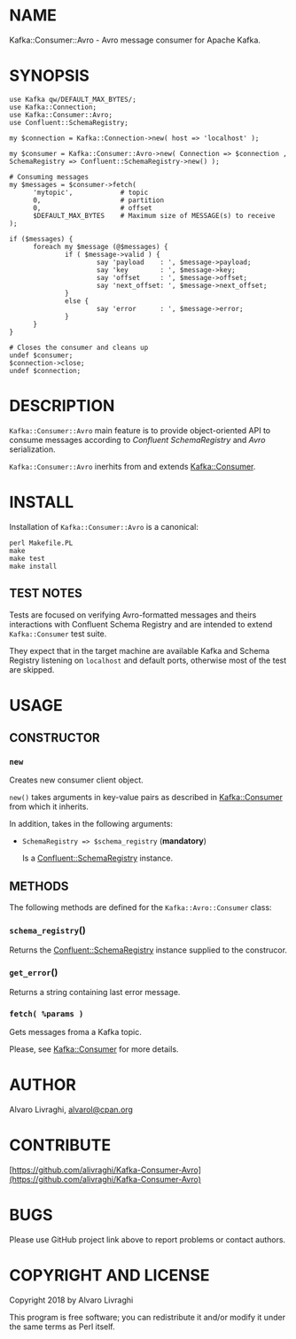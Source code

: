 # NAME

Kafka::Consumer::Avro - Avro message consumer for Apache Kafka.

# SYNOPSIS

    use Kafka qw/DEFAULT_MAX_BYTES/;
    use Kafka::Connection;
    use Kafka::Consumer::Avro;
    use Confluent::SchemaRegistry;
    
    my $connection = Kafka::Connection->new( host => 'localhost' );
    
    my $consumer = Kafka::Consumer::Avro->new( Connection => $connection , SchemaRegistry => Confluent::SchemaRegistry->new() );
    
    # Consuming messages
    my $messages = $consumer->fetch(
          'mytopic',            # topic
          0,                    # partition
          0,                    # offset
          $DEFAULT_MAX_BYTES    # Maximum size of MESSAGE(s) to receive
    );
    
    if ($messages) {
          foreach my $message (@$messages) {
                  if ( $message->valid ) {
                          say 'payload    : ', $message->payload;
                          say 'key        : ', $message->key;
                          say 'offset     : ', $message->offset;
                          say 'next_offset: ', $message->next_offset;
                  }
                  else {
                          say 'error      : ', $message->error;
                  }
          }
    }
    
    # Closes the consumer and cleans up
    undef $consumer;
    $connection->close;
    undef $connection;

# DESCRIPTION

`Kafka::Consumer::Avro` main feature is to provide object-oriented API to 
consume messages according to _Confluent SchemaRegistry_ and _Avro_ serialization.

`Kafka::Consumer::Avro` inerhits from and extends [Kafka::Consumer](https://metacpan.org/pod/Kafka%3A%3AConsumer).

# INSTALL

Installation of `Kafka::Consumer::Avro` is a canonical:

    perl Makefile.PL
    make
    make test
    make install

## TEST NOTES

Tests are focused on verifying Avro-formatted messages and theirs interactions with Confluent Schema Registry and are intended to extend `Kafka::Consumer` test suite.

They expect that in the target machine are available Kafka and Schema Registry listening on `localhost` and default ports, otherwise most of the test are skipped.

# USAGE

## CONSTRUCTOR

### `new`

Creates new consumer client object.

`new()` takes arguments in key-value pairs as described in [Kafka::Consumer](https://metacpan.org/pod/Kafka%3A%3AConsumer) from which it inherits.

In addition, takes in the following arguments:

- `SchemaRegistry => $schema_registry` (**mandatory**)

    Is a [Confluent::SchemaRegistry](https://metacpan.org/pod/Confluent%3A%3ASchemaRegistry) instance.

## METHODS

The following methods are defined for the `Kafka::Avro::Consumer` class:

### `schema_registry`()

Returns the [Confluent::SchemaRegistry](https://metacpan.org/pod/Confluent%3A%3ASchemaRegistry) instance supplied to the construcor.

### `get_error`()

Returns a string containing last error message.

### `fetch( %params )`

Gets messages froma a Kafka topic.

Please, see [Kafka::Consumer](https://metacpan.org/pod/Kafka%3A%3AConsumer-%3Efetch%28%29) for more details.

# AUTHOR

Alvaro Livraghi, <alvarol@cpan.org>

# CONTRIBUTE

[https://github.com/alivraghi/Kafka-Consumer-Avro](https://github.com/alivraghi/Kafka-Consumer-Avro)

# BUGS

Please use GitHub project link above to report problems or contact authors.

# COPYRIGHT AND LICENSE

Copyright 2018 by Alvaro Livraghi

This program is free software; you can redistribute it and/or modify it under the same terms as Perl itself.
